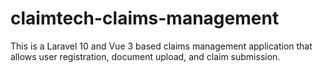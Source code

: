 # claimtech-claims-management
This is a Laravel 10 and Vue 3 based claims management application that allows user registration, document upload, and claim submission.
